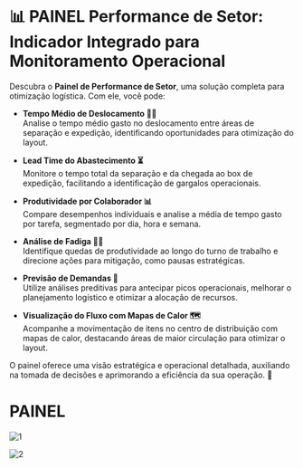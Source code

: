 # 📊 PAINEL Performance de Setor: Indicador Integrado para Monitoramento Operacional

Descubra o **Painel de Performance de Setor**, uma solução completa para otimização logística. Com ele, você pode:

- **Tempo Médio de Deslocamento 🚶‍♂️**  
  Analise o tempo médio gasto no deslocamento entre áreas de separação e expedição, identificando oportunidades para otimização do layout.

- **Lead Time do Abastecimento ⏳**  
  Monitore o tempo total da separação e da chegada ao box de expedição, facilitando a identificação de gargalos operacionais.

- **Produtividade por Colaborador 📊**  
  Compare desempenhos individuais e analise a média de tempo gasto por tarefa, segmentado por dia, hora e semana.

- **Análise de Fadiga 🏋️‍♂️**  
  Identifique quedas de produtividade ao longo do turno de trabalho e direcione ações para mitigação, como pausas estratégicas.

- **Previsão de Demandas 🔮**  
  Utilize análises preditivas para antecipar picos operacionais, melhorar o planejamento logístico e otimizar a alocação de recursos.

- **Visualização do Fluxo com Mapas de Calor 🗺️**  
  Acompanhe a movimentação de itens no centro de distribuição com mapas de calor, destacando áreas de maior circulação para otimizar o layout.

O painel oferece uma visão estratégica e operacional detalhada, auxiliando na tomada de decisões e aprimorando a eficiência da sua operação. 🚀

# PAINEL

![1](https://github.com/user-attachments/assets/447f89f5-ee11-4371-a7f8-e372c92df3ed)

![2](https://github.com/user-attachments/assets/dbcb662c-0a18-45c7-833c-93c7ca577598)


